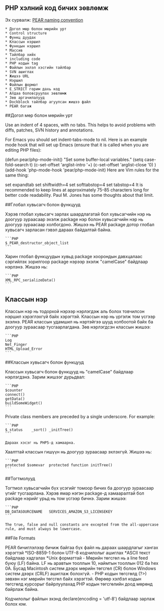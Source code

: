 PHP хэлний код бичих зөвлөмж
----------------------------
Эх сурвалж: [PEAR naming convention](http://pear.php.net/manual/en/standards.naming.php)

	* Догол мөр болон мөрийн урт
	* Control structure
	* Функц дуудах
	* Классын нэршил
	* Функцын нэршил
	* Массив
	* Тайлбар хийх
	* including code
	* PHP кодын tag
	* Файлын эхлэл хэсгийн тайлбар
	* SVN ашиглах
	* Жишээ URL
	* Нэршил
	* Файлын формат
	* E_STRICT горим дахь код
	* Алдаа боловсруулах зөвлөмж
	* Зөв аргачилалууд
	* Dockblock тайлбар агуулсан жишээ файл
	* PEAR багаж
##Догол мөр болон мөрийн урт

Use an indent of 4 spaces, with no tabs. This helps to avoid problems with diffs, patches, SVN history and annotations.

For Emacs you should set indent-tabs-mode to nil. Here is an example mode hook that will set up Emacs (ensure that it is called when you are editing PHP files):

(defun pear/php-mode-init()
  "Set some buffer-local variables."
  (setq case-fold-search t)
  (c-set-offset 'arglist-intro '+)
  (c-set-offset 'arglist-close '0)
)
(add-hook 'php-mode-hook 'pear/php-mode-init)
Here are Vim rules for the same thing:

set expandtab
set shiftwidth=4
set softtabstop=4
set tabstop=4
It is recommended to keep lines at approximately 75-85 characters long for better code readability. Paul M. Jones has some thoughts about that limit.

##Глобал хувьсагч болон функцууд

Хэрэв глобал хувьсагч зарлах шаардлагатай бол хувьсагчийн нэр нь доогуур зураасаар эхэлж package нэр болон хувьсагчийн нэр нь доогуур зураасаар холбогдоно. Жишээ нь PEAR package дотор глобал хувьсагч зарласан гэвэл дараах байдалтай байна.

	```PHP
	$_PEAR_destructor_object_list
	```
Харин глобал функцуудын хувьд package хоорондын давхцалаас сэргийлэх зорилгоор package нэрээр эхэлж "camelCase" байдлаар нэрлэнэ. Жишээ нь:

	```PHP
	XML_RPC_serializeData()
	```
## Классын нэр

Классын нэр нь тодорхой нэрээр нэрлэгдэж аль болох товчилсон нэршил хэрэглэхгүй байх хэрэгтэй. Классын нэр нь үргэлж том үсгээр эхэлнэ. PEAR классын удамшил нь нэртэйгээ шууд холбоотой байх ба доогуур зураасаар тусгаарлагдана. Зөв нэрлэгдсэн классын жишээ:

	```PHP
	Log	
	Net_Finger	
	HTML_Upload_Error
	```
##Классын хувьсагч болон функцууд

Классын хувьсагч болон функцууд нь "camelCase" байдлаар нэрлэгдэнэ. Зарим жишээг дурьдвал:

	```PHP
	$counter
	connect()
	getData()
	buildSomeWidget()
	```

Private class members are preceded by a single underscore. For example:

	```PHP
	$_status	_sort()	_initTree()
	```
	
	Дараах хэсэг нь PHP5-д хамаарна.
Хаалттай классын гишүүн нь доогуур зураасаар эхлэхгүй. Жишээ нь:

	```PHP
	protected $somevar	protected function initTree()
	```

##Тогтмолууд

Тогтмол хувьсагчийн бүх үсэгийг томоор бичих ба доогуур зураасаар үгийг тусгаарлана. Хэрэв ямар нэгэн package-д хамааралтай бол package нэрийг урьд нь том үсгээр бичнэ. Зарим жишээ:

	```PHP
	DB_DATASOURCENAME	SERVICES_AMAZON_S3_LICENSEKEY
	```

	The true, false and null constants are excepted from the all-uppercase rule, and must always be lowercase.
##File Formats

PEAR бичиглэлээр бичиж байгаа бүх файл нь дараах шаардлагыг хангах хэрэгтэй
	*ISO-8859-1 болон UTF-8 кодчилолыг ашиглах
	*ASCII текст байдлаар хадгалах
	*Unix форматтай
		- Мөрийн төгсгөл нь a line feed буюу (LF) байна. LF нь аравтын тооллын 10, наймтын тооллын 012 ба hex 0A. Бусад Macintosh систем дээрх мөрийн төгсгөл (CR) болон Windows систем дээрх (CRLF) ашиглаж болохгүй.
		- PHP кодын төгсгөлд (?>) зөвхөн нэг мөрийн төгсгөл байх хэрэгтэй. Өөрөөр хэлбэл кодын төгсгөлд курсорыг байрлуулахад PHP кодын төгсгөлийн доод мөрөнд байрлаж байна.

Кодчилолыг файлын эхэнд declare(encoding = 'utf-8') байдлаар зарлаж болох юм.
